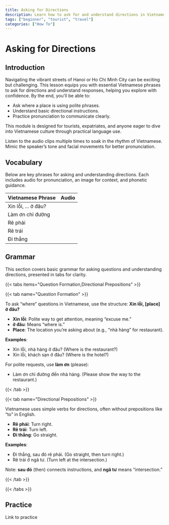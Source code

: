 ```yaml
---
title: Asking for Directions
description: Learn how to ask for and understand directions in Vietnamese, perfect for tourists and travelers.
tags: ["beginner", "tourist", "travel"]
categories: ["How To"]
---
```


# Asking for Directions

## Introduction

Navigating the vibrant streets of Hanoi or Ho Chi Minh City can be exciting but challenging. This lesson equips you with essential Vietnamese phrases to ask for directions and understand responses, helping you explore with confidence. By the end, you'll be able to:

- Ask where a place is using polite phrases.
- Understand basic directional instructions.
- Practice pronunciation to communicate clearly.

This module is designed for tourists, expatriates, and anyone eager to dive into Vietnamese culture through practical language use.

Listen to the audio clips multiple times to soak in the rhythm of Vietnamese. Mimic the speaker’s tone and facial movements for better pronunciation.

## Vocabulary

Below are key phrases for asking and understanding directions. Each includes audio for pronunciation, an image for context, and phonetic guidance.

| Vietnamese Phrase | Audio |
|-------------------|-------|
| Xin lỗi, ... ở đâu? |  |
| Làm ơn chỉ đường |  |
| Rẽ phải  | |
| Rẽ trái |  |
| Đi thẳng |  |

## Grammar

This section covers basic grammar for asking questions and understanding directions, presented in tabs for clarity.

{{< tabs items="Question Formation,Directional Prepositions" >}}

{{< tab name="Question Formation" >}}

To ask “where” questions in Vietnamese, use the structure: **Xin lỗi, [place] ở đâu?**

- **Xin lỗi**: Polite way to get attention, meaning “excuse me.”
- **ở đâu**: Means “where is.”
- **Place**: The location you’re asking about (e.g., “nhà hàng” for restaurant).

**Examples**:
- Xin lỗi, nhà hàng ở đâu? (Where is the restaurant?)
- Xin lỗi, khách sạn ở đâu? (Where is the hotel?)

For polite requests, use **làm ơn** (please):
- Làm ơn chỉ đường đến nhà hàng. (Please show the way to the restaurant.)

{{< /tab >}}

{{< tab name="Directional Prepositions" >}}

Vietnamese uses simple verbs for directions, often without prepositions like “to” in English.

- **Rẽ phải**: Turn right.
- **Rẽ trái**: Turn left.
- **Đi thẳng**: Go straight.

**Examples**:
- Đi thẳng, sau đó rẽ phải. (Go straight, then turn right.)
- Rẽ trái ở ngã tư. (Turn left at the intersection.)

Note: **sau đó** (then) connects instructions, and **ngã tư** means “intersection.”

{{< /tab >}}

{{< /tabs >}}

## Practice

Link to practice